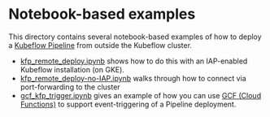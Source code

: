 
# Notebook-based examples

This directory contains several notebook-based examples of how to deploy a [Kubeflow Pipeline](https://www.kubeflow.org/docs/pipelines/) from outside the Kubeflow cluster.

- [kfp_remote_deploy.ipynb](./kfp_remote_deploy.ipynb) shows how to do this with an IAP-enabled Kubeflow installation (on GKE). 
- [kfp_remote_deploy-no-IAP.ipynb](./kfp_remote_deploy-no-IAP.ipynb) walks through how to connect via port-forwarding to the cluster
- [gcf_kfp_trigger.ipynb](./gcf_kfp_trigger.ipynb) gives an example of how you can use
[GCF (Cloud Functions)](https://cloud.google.com/functions/) to support event-triggering of a Pipeline deployment.

